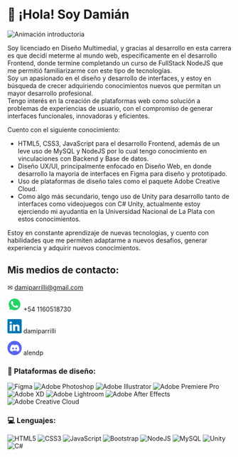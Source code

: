 # 👋 ¡Hola! Soy Damián
![Animación introductoria](https://i.postimg.cc/SsKNDKVT/animacion.gif)

Soy licenciado en Diseño Multimedial, y gracias al desarrollo en esta carrera es que decidí meterme al mundo web, especificamente en el desarrollo Frontend, donde termine completando un curso de FullStack NodeJS que me permitió familiarizarme con este tipo de tecnologías.  
Soy un apasionado en el diseño y desarrollo de interfaces, y estoy en búsqueda de crecer adquiriendo conocimientos nuevos que permitan un mayor desarrollo profesional.  
Tengo interés en la creación de plataformas web como solución a problemas de experiencias de usuario, con el compromiso de generar interfaces funcionales, innovadoras y eficientes. 

Cuento con el siguiente conocimiento:
- HTML5, CSS3, JavaScript para el desarrollo Frontend, además de un leve uso de MySQL y NodeJS por lo cual tengo conocimiento en vinculaciones con Backend y Base de datos.
- Diseño UX/UI, principalmente enfocado en Diseño Web, en donde desarrollo la mayoria de interfaces en Figma para diseño y prototipado.
- Uso de plataformas de diseño tales como el paquete Adobe Creative Cloud.
- Como algo más secundario, tengo uso de Unity para desarrollo tanto de interfaces como videojuegos con C# Unity, actualmente estoy ejerciendo mi ayudantia en la Universidad Nacional de La Plata con estos conocimientos.

Estoy en constante aprendizaje de nuevas tecnologias, y cuento con habilidades que me permiten adaptarme a nuevos desafios, generar experiencia y adquirir nuevos conocimientos.

## Mis medios de contacto:
✉ damiparrilli@gmail.com  
  
![WhatsApp](https://raw.githubusercontent.com/CLorant/readme-social-icons/1a078b4b319beaa7fbcd202fa7fc1fc5d79d94d2/small/filled/whatsapp.svg) +54 1160518730  
  
![LinkedIn](https://raw.githubusercontent.com/CLorant/readme-social-icons/1a078b4b319beaa7fbcd202fa7fc1fc5d79d94d2/small/filled/linkedin.svg) damiparrilli  
  
![Discord](https://raw.githubusercontent.com/CLorant/readme-social-icons/1a078b4b319beaa7fbcd202fa7fc1fc5d79d94d2/small/filled/discord.svg) alendp




### 🎨 Plataformas de diseño:
![Figma](https://img.shields.io/badge/figma-%23F24E1E.svg?style=for-the-badge&logo=figma&logoColor=white) ![Adobe Photoshop](https://img.shields.io/badge/adobe%20photoshop-%2331A8FF.svg?style=for-the-badge&logo=adobe%20photoshop&logoColor=white) ![Adobe Illustrator](https://img.shields.io/badge/adobe%20illustrator-%23FF9A00.svg?style=for-the-badge&logo=adobe%20illustrator&logoColor=white) ![Adobe Premiere Pro](https://img.shields.io/badge/Adobe%20Premiere%20Pro-9999FF.svg?style=for-the-badge&logo=Adobe%20Premiere%20Pro&logoColor=white) ![Adobe XD](https://img.shields.io/badge/Adobe%20XD-470137?style=for-the-badge&logo=Adobe%20XD&logoColor=#FF61F6) ![Adobe Lightroom](https://img.shields.io/badge/Adobe%20Lightroom-31A8FF.svg?style=for-the-badge&logo=Adobe%20Lightroom&logoColor=white) ![Adobe After Effects](https://img.shields.io/badge/Adobe%20After%20Effects-9999FF.svg?style=for-the-badge&logo=Adobe%20After%20Effects&logoColor=white) ![Adobe Creative Cloud](https://img.shields.io/badge/Adobe%20Creative%20Cloud-DA1F26.svg?style=for-the-badge&logo=Adobe%20Creative%20Cloud&logoColor=white) 

### 💻 Lenguajes:
![HTML5](https://img.shields.io/badge/html5-%23E34F26.svg?style=for-the-badge&logo=html5&logoColor=white) ![CSS3](https://img.shields.io/badge/css3-%231572B6.svg?style=for-the-badge&logo=css3&logoColor=white) ![JavaScript](https://img.shields.io/badge/javascript-%23323330.svg?style=for-the-badge&logo=javascript&logoColor=%23F7DF1E) ![Bootstrap](https://img.shields.io/badge/bootstrap-%238511FA.svg?style=for-the-badge&logo=bootstrap&logoColor=white)  ![NodeJS](https://img.shields.io/badge/node.js-6DA55F?style=for-the-badge&logo=node.js&logoColor=white) ![MySQL](https://img.shields.io/badge/mysql-4479A1.svg?style=for-the-badge&logo=mysql&logoColor=white) ![Unity](https://camo.githubusercontent.com/a49c9533865c91d77221e9a362af1f126589d4ba405afd0126d8e6a6810eb98a/68747470733a2f2f696d672e736869656c64732e696f2f62616467652f556e6974792d2532333230323332612e7376673f7374796c653d666f722d7468652d6261646765266c6f676f3d756e697479266c6f676f436f6c6f723d7768697465) ![C#](https://img.shields.io/badge/c%23-%23239120.svg?style=for-the-badge&logo=csharp&logoColor=white)

<!-- Proudly created with GPRM ( https://gprm.itsvg.in ) -->
<!---
damiparrilli/damiparrilli is a ✨ special ✨ repository because its `README.md` (this file) appears on your GitHub profile.
You can click the Preview link to take a look at your changes.
--->
